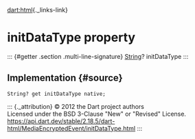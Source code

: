 [dart:html](../../dart-html/dart-html-library){._links-link}

initDataType property
=====================

::: {#getter .section .multi-line-signature}
[String](../../dart-core/string-class)? initDataType
:::

Implementation {#source}
--------------

``` {.language-dart data-language="dart"}
String? get initDataType native;
```

::: {._attribution}
© 2012 the Dart project authors\
Licensed under the BSD 3-Clause \"New\" or \"Revised\" License.\
<https://api.dart.dev/stable/2.18.5/dart-html/MediaEncryptedEvent/initDataType.html>
:::
